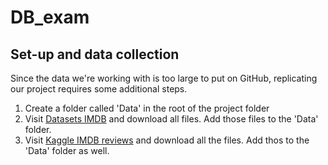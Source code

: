 # DB_exam

## Set-up and data collection
Since the data we're working with is too large to put on GitHub, replicating our project requires some additional steps.
1. Create a folder called 'Data' in the root of the project folder
2. Visit [Datasets IMDB](https://datasets.imdbws.com/) and download all files. Add those files to the 'Data' folder.
3. Visit [Kaggle IMDB reviews](https://www.kaggle.com/datasets/rmisra/imdb-spoiler-dataset?select=IMDB_reviews.json) and download all the files. Add thos to the 'Data' folder as well.
